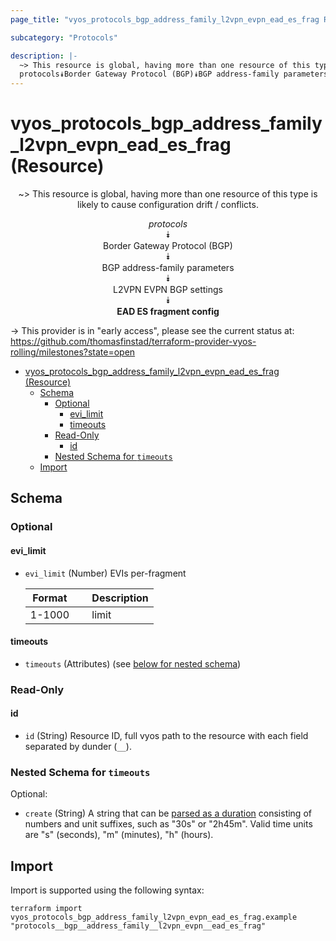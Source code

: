 ```yaml
---
page_title: "vyos_protocols_bgp_address_family_l2vpn_evpn_ead_es_frag Resource - vyos"

subcategory: "Protocols"

description: |-
  ~> This resource is global, having more than one resource of this type is likely to cause configuration drift / conflicts.
  protocols⯯Border Gateway Protocol (BGP)⯯BGP address-family parameters⯯L2VPN EVPN BGP settings⯯EAD ES fragment config
---
```


# vyos_protocols_bgp_address_family_l2vpn_evpn_ead_es_frag (Resource)
<center>

~> This resource is global, having more than one resource of this type is likely to cause configuration drift / conflicts.

*protocols*  
⯯  
Border Gateway Protocol (BGP)  
⯯  
BGP address-family parameters  
⯯  
L2VPN EVPN BGP settings  
⯯  
**EAD ES fragment config**


</center>

-> This provider is in "early access", please see the current status at: https://github.com/thomasfinstad/terraform-provider-vyos-rolling/milestones?state=open

<!--TOC-->

- [vyos_protocols_bgp_address_family_l2vpn_evpn_ead_es_frag (Resource)](#vyos_protocols_bgp_address_family_l2vpn_evpn_ead_es_frag-resource)
  - [Schema](#schema)
    - [Optional](#optional)
      - [evi_limit](#evi_limit)
      - [timeouts](#timeouts)
    - [Read-Only](#read-only)
      - [id](#id)
    - [Nested Schema for `timeouts`](#nested-schema-for-timeouts)
  - [Import](#import)

<!--TOC-->

<!-- schema generated by tfplugindocs -->
## Schema

### Optional

#### evi_limit
- `evi_limit` (Number) EVIs per-fragment

    |  Format  &emsp;|  Description  |
    |----------|---------------|
    |  1-1000  &emsp;|  limit        |
#### timeouts
- `timeouts` (Attributes) (see [below for nested schema](#nestedatt--timeouts))

### Read-Only

#### id
- `id` (String) Resource ID, full vyos path to the resource with each field separated by dunder (`__`).

<a id="nestedatt--timeouts"></a>
### Nested Schema for `timeouts`

Optional:

- `create` (String) A string that can be [parsed as a duration](https://pkg.go.dev/time#ParseDuration) consisting of numbers and unit suffixes, such as &#34;30s&#34; or &#34;2h45m&#34;. Valid time units are &#34;s&#34; (seconds), &#34;m&#34; (minutes), &#34;h&#34; (hours).

## Import

Import is supported using the following syntax:

```shell
terraform import vyos_protocols_bgp_address_family_l2vpn_evpn_ead_es_frag.example "protocols__bgp__address_family__l2vpn_evpn__ead_es_frag"
```
